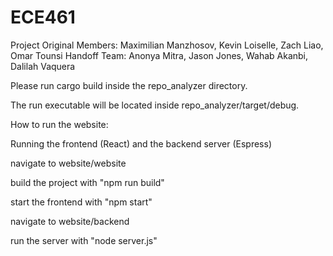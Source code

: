 # ECE461

Project Original Members: Maximilian Manzhosov, Kevin Loiselle, Zach Liao, Omar Tounsi
Handoff Team: Anonya Mitra, Jason Jones, Wahab Akanbi, Dalilah Vaquera


Please run cargo build inside the repo_analyzer directory.

The run executable will be located inside repo_analyzer/target/debug.


How to run the website:

Running the frontend (React) and the backend server (Espress)


navigate to website/website

build the project with "npm run build"

start the frontend with "npm start"


navigate to website/backend

run the server with "node server.js"